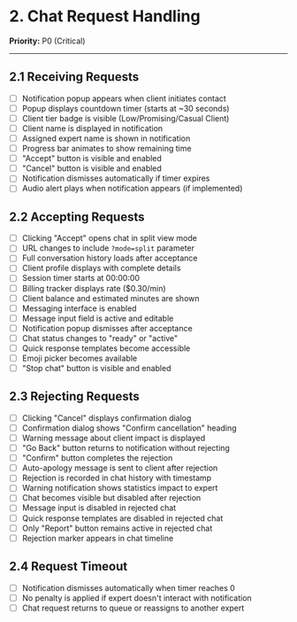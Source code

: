 # 2. Chat Request Handling

**Priority:** P0 (Critical)

---

## 2.1 Receiving Requests

- [ ] Notification popup appears when client initiates contact
- [ ] Popup displays countdown timer (starts at ~30 seconds)
- [ ] Client tier badge is visible (Low/Promising/Casual Client)
- [ ] Client name is displayed in notification
- [ ] Assigned expert name is shown in notification
- [ ] Progress bar animates to show remaining time
- [ ] "Accept" button is visible and enabled
- [ ] "Cancel" button is visible and enabled
- [ ] Notification dismisses automatically if timer expires
- [ ] Audio alert plays when notification appears (if implemented)

## 2.2 Accepting Requests

- [ ] Clicking "Accept" opens chat in split view mode
- [ ] URL changes to include `?mode=split` parameter
- [ ] Full conversation history loads after acceptance
- [ ] Client profile displays with complete details
- [ ] Session timer starts at 00:00:00
- [ ] Billing tracker displays rate ($0.30/min)
- [ ] Client balance and estimated minutes are shown
- [ ] Messaging interface is enabled
- [ ] Message input field is active and editable
- [ ] Notification popup dismisses after acceptance
- [ ] Chat status changes to "ready" or "active"
- [ ] Quick response templates become accessible
- [ ] Emoji picker becomes available
- [ ] "Stop chat" button is visible and enabled

## 2.3 Rejecting Requests

- [ ] Clicking "Cancel" displays confirmation dialog
- [ ] Confirmation dialog shows "Confirm cancellation" heading
- [ ] Warning message about client impact is displayed
- [ ] "Go Back" button returns to notification without rejecting
- [ ] "Confirm" button completes the rejection
- [ ] Auto-apology message is sent to client after rejection
- [ ] Rejection is recorded in chat history with timestamp
- [ ] Warning notification shows statistics impact to expert
- [ ] Chat becomes visible but disabled after rejection
- [ ] Message input is disabled in rejected chat
- [ ] Quick response templates are disabled in rejected chat
- [ ] Only "Report" button remains active in rejected chat
- [ ] Rejection marker appears in chat timeline

## 2.4 Request Timeout

- [ ] Notification dismisses automatically when timer reaches 0
- [ ] No penalty is applied if expert doesn't interact with notification
- [ ] Chat request returns to queue or reassigns to another expert
